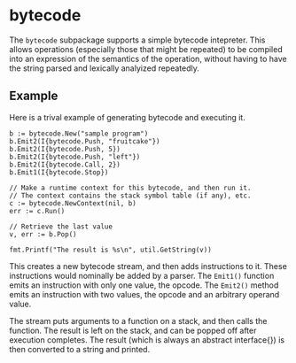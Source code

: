 # bytecode

The `bytecode` subpackage supports a simple bytecode intepreter. This allows operations (especially those that might be
repeated) to be compiled into an expression of the semantics of the operation, without having to have the string 
parsed and lexically analyized repeatedly.

## Example
Here is a trival example of generating bytecode and executing it.

    
    b := bytecode.New("sample program")
    b.Emit2(I{bytecode.Push, "fruitcake"})
    b.Emit2(I{bytecode.Push, 5})
    b.Emit2(I{bytecode.Push, "left"})
    b.Emit2(I{bytecode.Call, 2})
    b.Emit1(I{bytecode.Stop})

    // Make a runtime context for this bytecode, and then run it.
    // The context contains the stack symbol table (if any), etc.
    c := bytecode.NewContext(nil, b)
    err := c.Run()

    // Retrieve the last value
    v, err := b.Pop()

    fmt.Printf("The result is %s\n", util.GetString(v))

This creates a new bytecode stream, and then adds instructions to it. These instructions would nominally
be added by a parser. The `Emit1()` function emits an instruction with only one value, the opcode. The
`Emit2()` method emits an instruction with two values, the opcode and an arbitrary operand value.

The stream puts arguments to a function on a stack, and then calls the function. The
result is left on the stack, and can be popped off after execution completes. The result (which is always
an abstract interface{}) is then converted to a string and printed.
